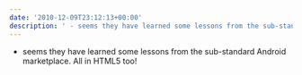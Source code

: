 ```yaml
---
date: '2010-12-09T23:12:13+00:00'
description: ' - seems they have learned some lessons from the sub-standard Android marketplace. All in HTML5 too!'
---
```

 - seems they have learned some lessons from the sub-standard Android marketplace. All in HTML5 too!
